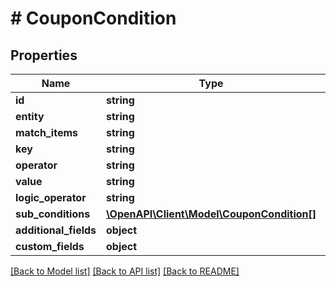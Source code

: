 # # CouponCondition

## Properties

Name | Type | Description | Notes
------------ | ------------- | ------------- | -------------
**id** | **string** |  | [optional]
**entity** | **string** |  | [optional]
**match_items** | **string** |  | [optional]
**key** | **string** |  | [optional]
**operator** | **string** |  | [optional]
**value** | **string** |  | [optional]
**logic_operator** | **string** |  | [optional]
**sub_conditions** | [**\OpenAPI\Client\Model\CouponCondition[]**](CouponCondition.md) |  | [optional]
**additional_fields** | **object** |  | [optional]
**custom_fields** | **object** |  | [optional]

[[Back to Model list]](../../README.md#models) [[Back to API list]](../../README.md#endpoints) [[Back to README]](../../README.md)
